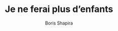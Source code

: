 ---
layout: post
title: "Je ne ferai plus d’enfants"
link: "https://boris.schapira.dev/notes/2021-06-je-ne-ferai-plus-d-enfants"
author: "Boris Shapira"
published_date: "16/05/2021"
description: "Je ne ferai plus d’enfants. J’ai 37 ans, et je viens de passer au bloc pour une vasectomie. Une page se tourne."
language: "fr"
categories: 
   - Liens
tags: "santé"
og-tags: "santé"
permalink: /:categories/:year/:month/:day/:title/
---